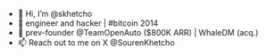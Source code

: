 - 👋 Hi, I’m @skhetcho
- 👀 engineer and hacker | #bitcoin 2014
- 🌱 prev-founder @TeamOpenAuto ($800K ARR) | WhaleDM (acq.)
- 📫 Reach out to me on X @SourenKhetcho

<!---
skhetcho/skhetcho is a ✨ special ✨ repository because its `README.md` (this file) appears on your GitHub profile.
You can click the Preview link to take a look at your changes.
--->
